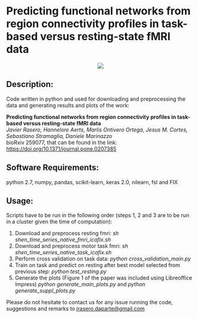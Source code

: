 # Predicting functional networks from region connectivity profiles in task-based versus resting-state fMRI data

<p align="center">
  <img src="https://github.com/jrasero/Predicting-icns/blob/master/docs/glass_together.png">
</p>

## Description:
Code written in python and used for downloading and preprocessing the data and generating results and plots of the work:

**Predicting functional networks from region connectivity profiles in task-based versus resting-state fMRI data**  
*Javier Rasero, Hannelore Aerts, Marlis Ontivero Ortega, Jesus M. Cortes, Sebastiano Stramaglia, Daniele Marinazzo*  
bioRxiv 259077, that can be found in the link: https://doi.org/10.1371/journal.pone.0207385

## Software Requirements:

python 2.7, numpy, pandas, scikit-learn, keras 2.0, nilearn, fsl and FIX

## Usage:
Scripts have to be run in the following order (steps 1, 2 and 3 are to be run in a cluster given the time of computation):

1. Download and preprocess resting fmri:
 *sh shen_time_series_native_fmri_icafix.sh*
2. Download and preprocess motor task fmri:
 *sh shen_time_series_native_task_icafix.sh*
3. Perform cross validation on task data:
*python cross_validation_main.py*
4. Train on task and predict on resting after best model selected from previous step: 
*python test_resting.py*
5. Generate the plots (Figure 1 of the paper was included using Libreoffice Impress)
*python generate_main_plots.py* and *python generate_suppl_plots.py*


Please do not hesitate to contact us for any issue running the code, suggestions and remarks to jrasero.daparte@gmail.com


